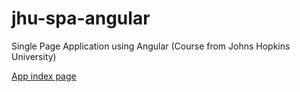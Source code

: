 # jhu-spa-angular
Single Page Application using Angular (Course from Johns Hopkins University)

[App index page](https://daveintucson.github.io/jhu-spa-angular/)